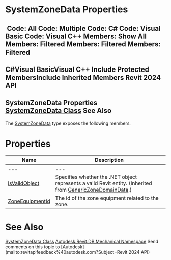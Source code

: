 # SystemZoneData Properties

﻿
 Code: All Code: Multiple Code: C# Code: Visual Basic Code: Visual C++  Members: Show All Members: Filtered Members: Filtered Members: Filtered   
---  
C#Visual BasicVisual C++
Include Protected MembersInclude Inherited Members
Revit 2024 API  
---  
SystemZoneData Properties  
[SystemZoneData Class](e05367c4-2f7f-2760-a744-c1f7bca68424.md "SystemZoneData Class") See Also  
---  
The [SystemZoneData](e05367c4-2f7f-2760-a744-c1f7bca68424.md "SystemZoneData Class") type exposes the following members.
# Properties
| Name | Description |
| --- | --- |
| --- | --- | --- |
| [IsValidObject](c7545576-4fad-1f98-fb50-e7c096a10994.md "IsValidObject Property") | Specifies whether the .NET object represents a valid Revit entity.  (Inherited from [GenericZoneDomainData](c2c91032-f21e-f0b7-0c3b-73e720f42d68.md "GenericZoneDomainData Class").) |
| [ZoneEquipmentId](b5cbf792-2a36-2932-b554-04e7a2edcf8f.md "ZoneEquipmentId Property") | The id of the zone equipment related to the zone. |

# See Also
[SystemZoneData Class](e05367c4-2f7f-2760-a744-c1f7bca68424.md "SystemZoneData Class")
[Autodesk.Revit.DB.Mechanical Namespace](0eafd899-5912-56fd-94b1-d286156e26fc.md "Autodesk.Revit.DB.Mechanical Namespace")
Send comments on this topic to [Autodesk](mailto:revitapifeedback%40autodesk.com?Subject=Revit 2024 API)